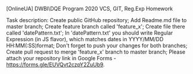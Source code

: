 [OnlineUA] DWBI\DQE Program 2020
VCS, GIT, Reg.Exp Homework

Task description:
Create public GitHub repository;
Add Readme.md file to master branch;
Create feature branch called 'feature_x';
Create file there called 'datePattern.txt';
In 'datePattern.txt' you should write Regular Expression (in JS flavor), which matches dates in YYYY/MM/DD HH:MM(:SS)format;
Don't forget to push your changes for both branches;
Create pull request to merge 'feature_x' branch to master branch;
Please attach your repository link in Google Forms - https://forms.gle/EUVQvt2czpY2ZuUb9.
